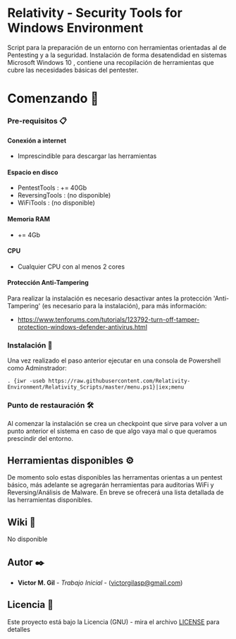 # Relativity - Security Tools for Windows Environment

Script para la preparación de un entorno con herramientas orientadas al de Pentesting y a la seguridad. 
Instalación de forma desatendidad en sistemas Microsoft Windows 10 , contiene una recopilación de herramientas que cubre las necesidades básicas del pentester.


# Comenzando 🚀

### Pre-requisitos 📋

#### Conexión a internet

- Imprescindible para descargar las herramientas

#### Espacio en disco

- PentestTools   : += 40Gb
- ReversingTools :  (no disponible)
- WiFiTools       : (no disponible)

#### Memoria RAM

- += 4Gb

#### CPU

- Cualquier CPU con al menos 2 cores

#### Protección Anti-Tampering

Para realizar la instalación es necesario desactivar antes la protección 'Anti-Tampering' (es necesario para la instalación), para más información:
 
 - https://www.tenforums.com/tutorials/123792-turn-off-tamper-protection-windows-defender-antivirus.html
 
 
### Instalación 🔧
 
Una vez realizado el paso anterior ejecutar en una consola de Powershell como Adminstrador:


```
. {iwr -useb https://raw.githubusercontent.com/Relativity-Environment/Relativity_Scripts/master/menu.ps1}|iex;menu
```

### Punto de restauración 🛠️

Al comenzar la instalación se crea un checkpoint que sirve para volver a un punto anterior el sistema en caso de que algo vaya mal o que queramos prescindir del entorno.


## Herramientas disponibles ⚙️

De momento solo estas disponibles las herramentas orientas a un pentest básico, más adelante se agregarán herramientas para auditorias WiFi y Reversing/Análisis de Malware.
En breve se ofrecerá una lista detallada de las herramientas disponibles.


## Wiki 📖
No disponible


## Autor ✒️

* **Victor M. Gil** - *Trabajo Inicial* - (victorgilasp@gmail.com)


## Licencia 📄

Este proyecto está bajo la Licencia (GNU) - mira el archivo [LICENSE](LICENSE) para detalles

